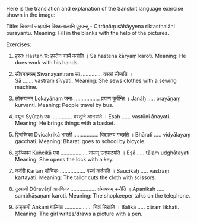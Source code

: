 Here is the translation and explanation of the Sanskrit language exercise shown in the image:

Title:
चित्राणां साहाय्येन रिक्तस्थलानि पूरयन्तु - Citrāṇāṃ sāhāyyena riktasthalāni pūrayantu.
Meaning: Fill in the blanks with the help of the pictures.

Exercises:

1. हस्तः
Hastah
स: हस्तेन कार्यं करोति ।
Sa hastena kāryaṃ karoti.
Meaning: He does work with his hands.

2. सीवनयन्त्रम्
Sīvanayantram
सा .............. वस्त्रां सीव्यति ।   
Sā ....... vastraṃ sīvyati.
Meaning: She sews clothes with a sewing machine.

3. लोकयानम्
Lokayānam
जनाः ................. प्रयाणं कुर्वन्ति ।
Janāḥ ..... prayāṇaṃ kurvanti.
Meaning: People travel by bus.

4. स्यूतः
Syūtaḥ
एषः .............. वस्तूनि आनयति ।
Eṣaḥ ...... vastūni ānayati.
Meaning: He brings things with a basket.

5. द्विचक्रिका
Dvicakrikā
भारती ................. विद्यालयं गच्छति ।
Bhāratī ..... vidyālayaṃ gacchati.
Meaning: Bharati goes to school by bicycle.

6. कुञ्चिका
Kuñcikā
एषा .................. तालम् उद्घाटयति ।
Eṣā ..... tālam udghāṭayati.
Meaning: She opens the lock with a key.

7. कर्तरी
Kartarī
सौचिकः ................. वस्त्रं कर्तयति ।
Saucikaḥ ..... vastraṃ kartayati.
Meaning: The tailor cuts the cloth with scissors.

8. दूरवाणी
Dūravāṇī
आपणिकः ................. संभाषणम् करोति ।
Āpaṇikaḥ ..... sambhāṣaṇam karoti.
Meaning: The shopkeeper talks on the telephone.

9. अङ्कनी
Aṅkanī
बालिका .................. चित्रं लिखति ।
Bālikā ..... citram likhati.
Meaning: The girl writes/draws a picture with a pen.
